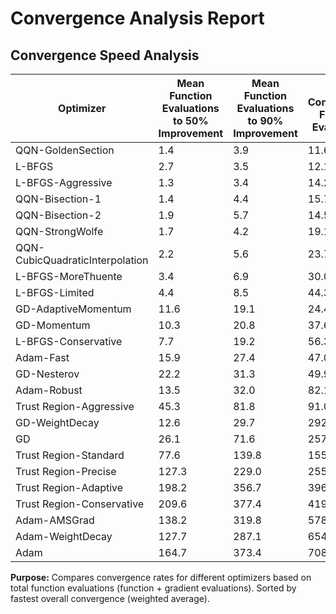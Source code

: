 # Convergence Analysis Report

## Convergence Speed Analysis
| Optimizer | Mean Function Evaluations to 50% Improvement | Mean Function Evaluations to 90% Improvement | Final Convergence Function Evaluations |
|-----------|-----------------------------------------------|-----------------------------------------------|----------------------------------------|
| QQN-GoldenSection | 1.4 | 3.9 | 11.6 |
| L-BFGS | 2.7 | 3.5 | 12.1 |
| L-BFGS-Aggressive | 1.3 | 3.4 | 14.2 |
| QQN-Bisection-1 | 1.4 | 4.4 | 15.7 |
| QQN-Bisection-2 | 1.9 | 5.7 | 14.5 |
| QQN-StrongWolfe | 1.7 | 4.2 | 19.1 |
| QQN-CubicQuadraticInterpolation | 2.2 | 5.6 | 23.7 |
| L-BFGS-MoreThuente | 3.4 | 6.9 | 30.0 |
| L-BFGS-Limited | 4.4 | 8.5 | 44.3 |
| GD-AdaptiveMomentum | 11.6 | 19.1 | 24.4 |
| GD-Momentum | 10.3 | 20.8 | 37.6 |
| L-BFGS-Conservative | 7.7 | 19.2 | 56.3 |
| Adam-Fast | 15.9 | 27.4 | 47.0 |
| GD-Nesterov | 22.2 | 31.3 | 49.9 |
| Adam-Robust | 13.5 | 32.0 | 82.1 |
| Trust Region-Aggressive | 45.3 | 81.8 | 91.0 |
| GD-WeightDecay | 12.6 | 29.7 | 292.4 |
| GD | 26.1 | 71.6 | 257.5 |
| Trust Region-Standard | 77.6 | 139.8 | 155.5 |
| Trust Region-Precise | 127.3 | 229.0 | 255.4 |
| Trust Region-Adaptive | 198.2 | 356.7 | 396.8 |
| Trust Region-Conservative | 209.6 | 377.4 | 419.8 |
| Adam-AMSGrad | 138.2 | 319.8 | 578.7 |
| Adam-WeightDecay | 127.7 | 287.1 | 654.1 |
| Adam | 164.7 | 373.4 | 708.3 |

**Purpose:** Compares convergence rates for different optimizers based on total function evaluations (function + gradient evaluations). Sorted by fastest overall convergence (weighted average).


